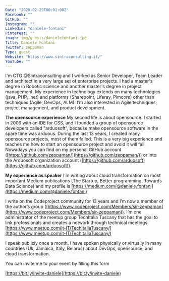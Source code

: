 ```yaml
---
Date: "2020-02-29T00:01:00Z"
Facebook: ""
GitHub: ""
Instagram: ""
Linkedin: "daniele-fontani"
Pinterest: ""
image: img/guests/danielefontani.jpg
Title: Daniele Fontani
Twitter: zeppaman
Type: guest
Website: "https://www.sintraconsulting.it/"
YouTube: ""
---
```

I'm CTO @Sintraconsulting and I worked as Senior Developer, Team Leader and architect in a very large set of enterprise projects. I had a master's degree in Robotic science and another master's degree in project management. My experience in technology extends on many technologies (java, PHP, .net) and platforms (Sharepoint, Liferay, Pimcore) other than techniques (Agile, DevOps, ALM). I’m also interested in Agile techniques, project management, and product development.

**The opensource experience**
My second life is about opensource. I started in 2006 with an IDE for CSS, and I founded a group of opensource developers called "arduosoft", because make opensource software in the spare time was arduous.
During the last 13 years, I created many opensource projects, most of them failed. This is a very big experience and teaches me how to start an opensource project and avoid it will fail. Nowadays you can find on my personal GitHub account ([https://github.com/zeppaman/](https://github.com/zeppaman/)) or into the Arduosoft organization account ([https://github.com/arduosoft](https://github.com/arduosoft)).

**My experience as speaker**
I'm writing about cloud transformation on most important Medium publications (The Startup, Better programming, Towards Data Science) and my profile is [https://medium.com/@daniele.fontani](https://medium.com/@daniele.fontani)

I write on the Codeproject community for 13 years and I’m now a member of the author’s group ([https://www.codeproject.com/Members/sir-zeppaman](https://www.codeproject.com/Members/sir-zeppaman)).
I’m one administrator of the meetup group TechItalia Tuscany that has the goal to link professionals and creates a network through technical meetings [https://www.meetup.com/it-IT/TechItaliaTuscany/](https://www.meetup.com/it-IT/TechItaliaTuscany/)

I speak publicly once a month. I have spoken physically or virtually in many countries (Uk, Jamaica, Italy, Belarus) about DevOps, opensource, and cloud transformation.

You can invite me to your event by filling this form

[https://bit.ly/invite-daniele](https://bit.ly/invite-daniele)